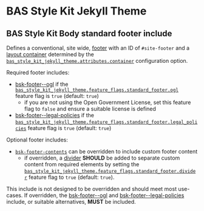# BAS Style Kit Jekyll Theme

## BAS Style Kit Body standard footer include

Defines a conventional, site wide, [footer](https://style-kit.web.bas.ac.uk/components/footer/) with an ID of 
`#site-footer` and a [layout container](https://style-kit.web.bas.ac.uk/core/layout/#containers) determined by the 
[`bas_style_kit_jekyll_theme.attributes.container`](/docs/config/attributes.md) configuration option.

Required footer includes:

* [bsk-footer--ogl](/docs/include/bsk-footer--ogl.md) if the 
[`bas_style_kit_jekyll_theme.feature_flags.standard_footer.ogl`](/docs/config/feature-flags.md) feature flag is `true` 
(default: `true`)
    * if you are not using the Open Government License, set this feature flag to `false` and ensure a suitable license 
      is defined
* [bsk-footer--legal-policies](/docs/include/bsk-footer--legal-policies.md) if the 
[`bas_style_kit_jekyll_theme.feature_flags.standard_footer.legal_policies`](/docs/config/feature-flags.md) feature flag 
is `true` (default: `true`)

Optional footer includes:

* [`bsk-footer-contents`](/docs/include/bsk--footer-contents.md) can be overridden to include custom footer content
  * if overridden, a [divider](https://style-kit.web.bas.ac.uk/components/footer/#divider) **SHOULD** be added to
    separate custom content from required elements by setting the
    [`bas_style_kit_jekyll_theme.feature_flags.standard_footer.divider`](/docs/config/feature-flags.md) feature flag 
    to `true` (default: `true`).

This include is not designed to be overridden and should meet most use-cases. If overridden, the 
[bsk-footer--ogl](/docs/include/bsk-footer--ogl.md) and 
[bsk-footer--legal-policies](/docs/include/bsk-footer--legal-policies.md) include, or suitable alternatives,  **MUST**
be included.
